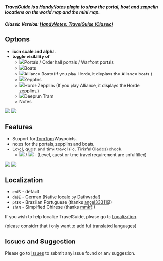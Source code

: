 ##### **TravelGuide is a [HandyNotes](https://www.curseforge.com/wow/addons/handynotes) plugin to show the portal, boat and zeppelin locations on the world map and the mini map.**
##### **Classic Version: [HandyNotes: TravelGuide (Classic)](https://www.curseforge.com/wow/addons/handynotes-travelguide-classic)**

## Options
* **icon scale and alpha.**
* **toggle visibility of**
	* ![](https://i.imgur.com/NIUq9ta.png)Portals / Order hall portals / Warfront portals
	* ![](https://i.imgur.com/H9wPEeD.png)Boats
	* ![](https://i.imgur.com/vfQqSBK.png)Alliance Boats (If you play Horde, it displays the Alliance boats.)
	* ![](https://i.imgur.com/cWTR8xo.png)Zepplins
	* ![](https://i.imgur.com/HQLt4uh.png)Horde Zepplins (If you play Alliance, it displays the Horde zepplins.)
	* ![](https://i.imgur.com/VYJ1NaJ.png)Deeprun Tram
	* Notes
	
![](https://i.imgur.com/PFHnUDr.png) ![](https://i.imgur.com/1tLgu6C.png)
    
## Features
* Support for [TomTom](https://www.curseforge.com/wow/addons/tomtom) Waypoints.
* notes for the portals, zepplins and boats.
* Level, quest  and time travel (i.e. Tirisfal Glades) check.
	* ![](https://i.imgur.com/bOL9btW.png) / ![](https://i.imgur.com/PzZ3HAN.png) - (Level, quest or time travel requirement are unfulfilled)

![](https://i.imgur.com/Q8NCjkY.png) ![](https://i.imgur.com/0qTTTAj.png)

## Localization
* `enUS` - default
* `deDE` - German (Native locale by Dathwada!)
* `ptBR` - Brazilian Portuguese (thanks [angel333119](https://www.curseforge.com/members/angel333119)!)
* `zhCN` - Simplified Chinese (thanks [mmk5](https://www.curseforge.com/members/mmk5)!)

If you wish to help localize TravelGuide, please go to [Localization](https://www.curseforge.com/wow/addons/handynotes-travelguide/localization).

(please consider that i only want to add full translated languages)

## Issues and Suggestion

Please go to [Issues](https://www.curseforge.com/wow/addons/handynotes-travelguide/issues) to submit any issue found or any suggestion.
